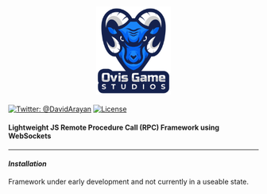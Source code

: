 <h3 align="center">
  <img src="graphics/icon.png?raw=true" alt="OvisTek Logo" width="150">
</h3>

[![Twitter: @DavidArayan](https://img.shields.io/badge/contact-DavidArayan-blue.svg?style=flat)](https://twitter.com/DavidArayan)
[![License](https://img.shields.io/badge/license-MIT-orange.svg?style=flat)](LICENSE)

#### **Lightweight JS Remote Procedure Call (RPC) Framework using WebSockets**

* * *

#### _Installation_

Framework under early development and not currently in a useable state.
